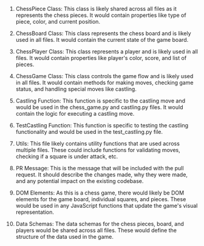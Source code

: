 1. ChessPiece Class: This class is likely shared across all files as it represents the chess pieces. It would contain properties like type of piece, color, and current position.

2. ChessBoard Class: This class represents the chess board and is likely used in all files. It would contain the current state of the game board.

3. ChessPlayer Class: This class represents a player and is likely used in all files. It would contain properties like player's color, score, and list of pieces.

4. ChessGame Class: This class controls the game flow and is likely used in all files. It would contain methods for making moves, checking game status, and handling special moves like castling.

5. Castling Function: This function is specific to the castling move and would be used in the chess_game.py and castling.py files. It would contain the logic for executing a castling move.

6. TestCastling Function: This function is specific to testing the castling functionality and would be used in the test_castling.py file.

7. Utils: This file likely contains utility functions that are used across multiple files. These could include functions for validating moves, checking if a square is under attack, etc.

8. PR Message: This is the message that will be included with the pull request. It should describe the changes made, why they were made, and any potential impact on the existing codebase.

9. DOM Elements: As this is a chess game, there would likely be DOM elements for the game board, individual squares, and pieces. These would be used in any JavaScript functions that update the game's visual representation.

10. Data Schemas: The data schemas for the chess pieces, board, and players would be shared across all files. These would define the structure of the data used in the game.